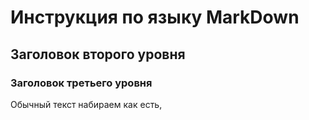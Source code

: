 # Инструкция по языку MarkDown

## Заголовок второго уровня

### Заголовок третьего уровня

Обычный текст набираем как есть, 
